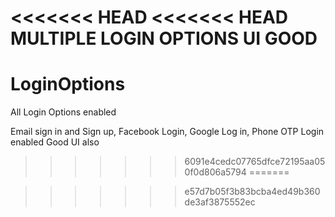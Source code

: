 <<<<<<< HEAD
<<<<<<< HEAD
MULTIPLE LOGIN OPTIONS 
UI GOOD
=======
# LoginOptions
All Login Options enabled

Email sign in and Sign up, Facebook Login, Google Log in, Phone OTP Login enabled
Good UI also
>>>>>>> 6091e4cedc07765dfce72195aa050f0d806a5794
=======

>>>>>>> e57d7b05f3b83bcba4ed49b360de3af3875552ec
